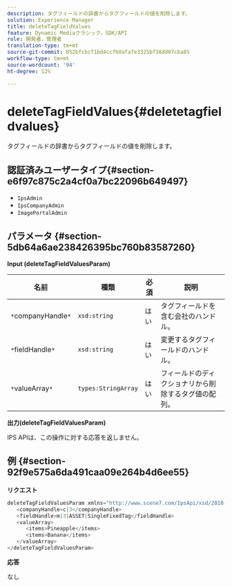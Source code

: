 ```yaml
---
description: タグフィールドの辞書からタグフィールドの値を削除します。
solution: Experience Manager
title: deleteTagFieldValues
feature: Dynamic Mediaクラシック，SDK/API
role: 開発者，管理者
translation-type: tm+mt
source-git-commit: 052bfcbcf1bd4ccf60afa7e3325bf58dd07cba85
workflow-type: tm+mt
source-wordcount: '94'
ht-degree: 12%

---
```



# deleteTagFieldValues{#deletetagfieldvalues}

タグフィールドの辞書からタグフィールドの値を削除します。

## 認証済みユーザータイプ{#section-e6f97c875c2a4cf0a7bc22096b649497}

* `IpsAdmin`
* `IpsCompanyAdmin`
* `ImagePortalAdmin`

## パラメータ {#section-5db64a6ae238426395bc760b83587260}

**Input (deleteTagFieldValuesParam)**

| 名前 | 種類 | 必須 | 説明 |
|---|---|---|---|
| `*`companyHandle`*` | `xsd:string` | はい | タグフィールドを含む会社のハンドル。 |
| `*`fieldHandle`*` | `xsd:string` | はい | 変更するタグフィールドのハンドル。 |
| `*`valueArray`*` | `types:StringArray` | はい | フィールドのディクショナリから削除するタグ値の配列。 |

**出力(deleteTagFieldValuesParam)**

IPS APIは、この操作に対する応答を返しません。

## 例 {#section-92f9e575a6da491caa09e264b4d6ee55}

**リクエスト**

```java
deleteTagFieldValuesParam xmlns="http://www.scene7.com/IpsApi/xsd/2010-01-31">
   <companyHandle>c|3</companyHandle>
   <fieldHandle>m|3|ASSET|SingleFixedTag</fieldHandle>
   <valueArray>
      <items>Pineapple</items>
      <items>Banana</items>
   </valueArray>
</deleteTagFieldValuesParam>
```

**応答**

なし
